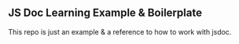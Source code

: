 ## JS Doc Learning Example & Boilerplate

This repo is just an example & a reference to how to work with jsdoc.
